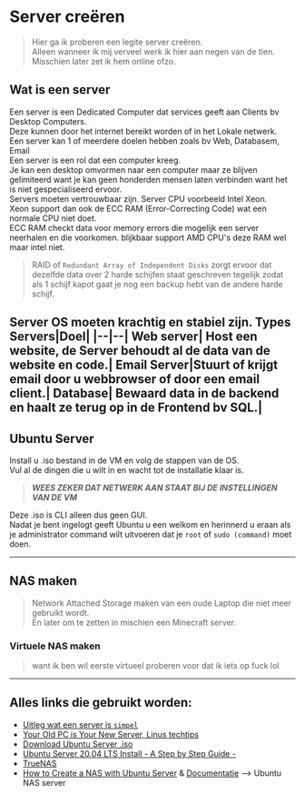 # Server creëren
> Hier ga ik proberen een legite server creëren.  
> Alleen wanneer ik mij verveel werk ik hier aan negen van de tien.  
> Misschien later zet ik hem online ofzo.
  
## Wat is een server
Een server is een Dedicated Computer dat services geeft aan Clients bv Desktop Computers.  
Deze kunnen door het internet bereikt worden of in het Lokale netwerk.  
Een server kan 1 of meerdere doelen hebben zoals bv Web, Databasem, Email  
Een server is een rol dat een computer kreeg.  
Je kan een desktop omvormen naar een computer maar ze blijven gelimiteerd want je kan geen honderden mensen laten verbinden want het is niet gespecialiseerd ervoor.  
Servers moeten vertrouwbaar zijn. 
Server CPU voorbeeld Intel Xeon.  
Xeon support dan ook de ECC RAM (Error-Correcting Code) wat een normale CPU niet doet.  
ECC RAM checkt data voor memory errors die mogelijk een server neerhalen en die voorkomen. blijkbaar support AMD CPU's deze RAM wel maar intel niet.  
> RAID of `Redundant Array of Independent Disks` zorgt ervoor dat dezelfde data over 2 harde schijfen staat geschreven tegelijk zodat als 1 schijf kapot gaat je nog een backup hebt van de andere harde schijf.  

Server OS moeten krachtig en stabiel zijn.
Types Servers|Doel|
|--|--|
Web server| Host een website, de Server behoudt al de data van de website en code.|
Email Server|Stuurt of krijgt email door u webbrowser of door een email client.|
Database| Bewaard data in de backend en haalt ze terug op in de Frontend bv SQL.|
---

## Ubuntu Server
Install u .iso bestand in de VM en volg de stappen van de OS.  
Vul al de dingen die u wilt in en wacht tot de installatie klaar is.  
> ***WEES ZEKER DAT NETWERK AAN STAAT BIJ DE INSTELLINGEN VAN DE VM***  

Deze .iso is CLI alleen dus geen GUI.  
Nadat je bent ingelogt geeft Ubuntu u een welkom en herinnerd u eraan als je administrator command wilt uitvoeren dat je `root` of `sudo (command)` moet doen.  

---
## NAS maken
> Network Attached Storage maken van een oude Laptop die niet meer gebruikt wordt.  
> En later om te zetten in mischien een Minecraft server.  
### Virtuele NAS maken
> want ik ben wil eerste virtueel proberen voor dat ik iets op fuck lol  

---
## Alles links die gebruikt worden:
* [Uitleg wat een server is `simpel`](https://www.youtube.com/watch?v=UjCDWCeHCzY&list=WL&index=9)
* [Your Old PC is Your New Server, Linus techtips](https://youtu.be/zPmqbtKwtgw?list=PL8IHkci_kZpA6lGtS4jpvIFFe8l7eqO3i)
* [Download Ubuntu Server .iso](https://ubuntu.com/download/server)
* [Ubuntu Server 20.04 LTS Install - A Step by Step Guide - ](https://www.youtube.com/watch?v=xUH256WAWt0&list=PL8IHkci_kZpA6lGtS4jpvIFFe8l7eqO3i&index=126)  
* [TrueNAS ](https://www.truenas.com/) 
* [How to Create a NAS with Ubuntu Server](https://www.youtube.com/watch?v=-5Z_-3EBIHE&list=PL8IHkci_kZpA6lGtS4jpvIFFe8l7eqO3i&index=128) & [Documentatie](https://quidsup.net/tutorials/?p=ubuntu-create-nas#2-installing)  --> Ubuntu NAS server
